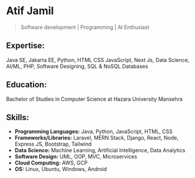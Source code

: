 # Atif Jamil
> Software development | Programming | AI Enthusiast

## Expertise:
Java SE, Jakarta EE, Python, HTML CSS JavaScript, Next Js, Data Science, AI/ML, PHP, Software Designing, SQL & NoSQL Databases

## Education:
Bachelor of Studies in Computer Science at Hazara University Mansehra

## Skills:
- **Programming Languages:** Java, Python, JavaScript, HTML, CSS
- **Frameworks/Libraries:** Laravel, MERN Stack, Django, React, Node, Express JS, Bootstrap, Tailwind
- **Data Science:** Machine Learning, Artificial Intelligence, Data Analytics
- **Software Design:** UML, OOP, MVC, Microservices
- **Cloud Computing:** AWS, GCP
- **OS:** Linux, Ubuntu, Windows, Android

<!--
**aatifkh8n/aatifkh8n** is a ✨ _special_ ✨ repository because its `README.md` (this file) appears on your GitHub profile.

Here are some ideas to get you started:

- 🔭 I’m currently working on ...
- 🌱 I’m currently learning ...
- 👯 I’m looking to collaborate on ...
- 🤔 I’m looking for help with ...
- 💬 Ask me about ...
- 📫 How to reach me: ...
- 😄 Pronouns: ...
- ⚡ Fun fact: ...
-->

